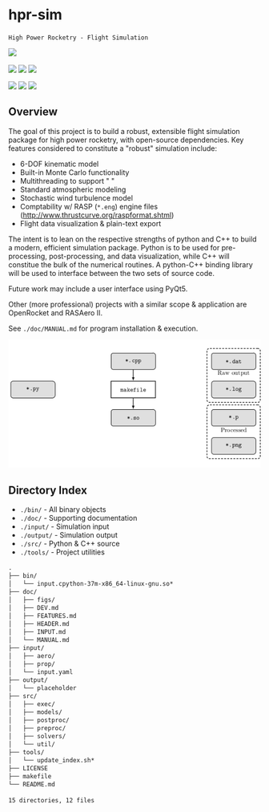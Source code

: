 # hpr-sim

`High Power Rocketry - Flight Simulation`

![](https://img.shields.io/static/v1.svg?label=status&message=initial%20dev&color=red&style=for-the-badge)

![](https://img.shields.io/badge/style-3.7+-blue.svg?label=python&logo=Python)
![](https://img.shields.io/badge/style-11-blue.svg?label=C%2B%2B&logo=C%2B%2B)
![](https://img.shields.io/static/v1.svg?label=pybind11&message=2.2.4&color=blue)

![](https://img.shields.io/badge/platform-linux--64-lightgrey.svg)
![](https://img.shields.io/github/license/rdoddanavar/hpr-sim.svg)
![](https://img.shields.io/github/repo-size/rdoddanavar/hpr-sim.svg)

## Overview

The goal of this project is to build a robust, extensible flight simulation package for high power rocketry, with open-source dependencies. Key features considered to constitute a "robust" simulation include:

 - 6-DOF kinematic model
 - Built-in Monte Carlo functionality
 - Multithreading to support " " 
 - Standard atmospheric modeling
 - Stochastic wind turbulence model
 - Comptability w/ RASP (`*.eng`) engine files (http://www.thrustcurve.org/raspformat.shtml)
 - Flight data visualization & plain-text export

The intent is to lean on the respective strengths of python and C++ to build a modern, efficient simulation package. Python is to be used for pre-processing, post-processing, and data visualization, while C++ will constitue the bulk of the numerical routines. A python-C++ binding library will be used to interface between the two sets of source code. 

Future work may include a user interface using PyQt5.

Other (more professional) projects with a similar scope & application are OpenRocket and RASAero II. 

See `./doc/MANUAL.md` for program installation \& execution.

![](./doc/figs/diagram.png)

## Directory Index

- `./bin/` - All binary objects
- `./doc/` - Supporting documentation
- `./input/` - Simulation input
- `./output/` - Simulation output
- `./src/` - Python & C++ source
- `./tools/` - Project utilities


```
.
├── bin/
│   └── input.cpython-37m-x86_64-linux-gnu.so*
├── doc/
│   ├── figs/
│   ├── DEV.md
│   ├── FEATURES.md
│   ├── HEADER.md
│   ├── INPUT.md
│   └── MANUAL.md
├── input/
│   ├── aero/
│   ├── prop/
│   └── input.yaml
├── output/
│   └── placeholder
├── src/
│   ├── exec/
│   ├── models/
│   ├── postproc/
│   ├── preproc/
│   ├── solvers/
│   └── util/
├── tools/
│   └── update_index.sh*
├── LICENSE
├── makefile
└── README.md

15 directories, 12 files
```
